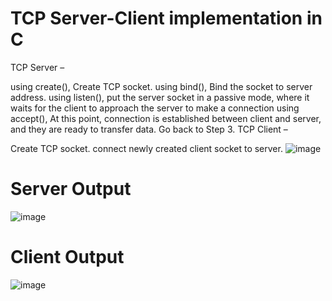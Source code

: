# TCP Server-Client implementation in C
TCP Server – 

using create(), Create TCP socket.
using bind(), Bind the socket to server address.
using listen(), put the server socket in a passive mode, where it waits for the client to approach the server to make a connection
using accept(), At this point, connection is established between client and server, and they are ready to transfer data.
Go back to Step 3.
TCP Client – 

Create TCP socket.
connect newly created client socket to server.
![image](https://user-images.githubusercontent.com/71867983/191419069-6c45a552-5eb6-4be7-989c-ac936ea1a605.png)
# Server Output
![image](https://user-images.githubusercontent.com/71867983/191420802-56ec6395-2e7c-48a8-96ec-993ca0c84c23.png)
# Client Output
![image](https://user-images.githubusercontent.com/71867983/191420966-76b67bce-1642-4095-ab07-b79302b58c38.png)
